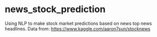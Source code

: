 # news_stock_prediction
Using NLP to make stock market predictions based on news top news headlines. Data from: https://www.kaggle.com/aaron7sun/stocknews 
